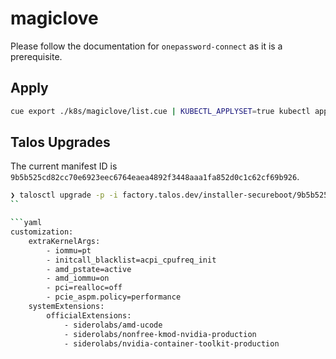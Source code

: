 # magiclove

Please follow the documentation for `onepassword-connect` as it is a
prerequisite.

## Apply

```sh
cue export ./k8s/magiclove/list.cue | KUBECTL_APPLYSET=true kubectl apply -f - --server-side --force-conflicts --applyset=applyset/automata --prune
```

## Talos Upgrades

The current manifest ID is
`9b5b525cd82cc70e6923eec6764eaea4892f3448aaa1fa852d0c1c62cf69b926`.

```sh
❯ talosctl upgrade -p -i factory.talos.dev/installer-secureboot/9b5b525cd82cc70e6923eec6764eaea4892f3448aaa1fa852d0c1c62cf69b926:v1.11.0 --debug
``

```yaml
customization:
    extraKernelArgs:
        - iommu=pt
        - initcall_blacklist=acpi_cpufreq_init
        - amd_pstate=active
        - amd_iommu=on
        - pci=realloc=off
        - pcie_aspm.policy=performance
    systemExtensions:
        officialExtensions:
            - siderolabs/amd-ucode
            - siderolabs/nonfree-kmod-nvidia-production
            - siderolabs/nvidia-container-toolkit-production
```

